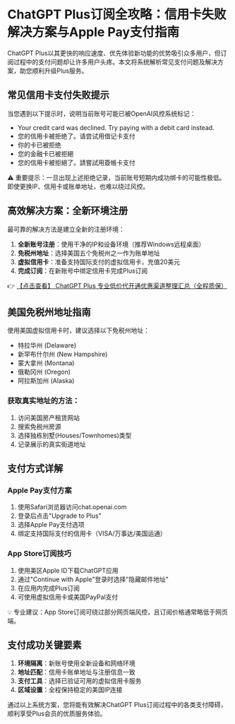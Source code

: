 # ChatGPT Plus订阅全攻略：信用卡失败解决方案与Apple Pay支付指南

ChatGPT Plus以其更快的响应速度、优先体验新功能的优势吸引众多用户，但订阅过程中的支付问题却让许多用户头疼。本文将系统解析常见支付问题及解决方案，助您顺利升级Plus服务。

## 常见信用卡支付失败提示

当您遇到以下提示时，说明当前账号可能已被OpenAI风控系统标记：

- Your credit card was declined. Try paying with a debit card instead.
- 您的信用卡被拒绝了。请尝试用借记卡支付
- 你的卡已被拒绝
- 您的金融卡已被拒絕
- 您的信用卡被拒絕了。請嘗試用簽帳卡支付

⚠️ 重要提示：一旦出现上述拒绝记录，当前账号短期内成功绑卡的可能性极低。即使更换IP、信用卡或账单地址，也难以绕过风控。

## 高效解决方案：全新环境注册

最可靠的解决方法是建立全新的注册环境：

1. **全新账号注册**：使用干净的IP和设备环境（推荐Windows远程桌面）
2. **免税州地址**：选择美国五个免税州之一作为账单地址
3. **虚拟信用卡**：准备支持国际支付的虚拟信用卡，充值20美元
4. **完成订阅**：在新账号中绑定信用卡完成Plus订阅

👉 [【点击查看】 ChatGPT Plus 专业低价代开通优惠渠道整理汇总（全程质保）](https://bit.ly/DaiKai)

## 美国免税州地址指南

使用美国虚拟信用卡时，建议选择以下免税州地址：

- 特拉华州 (Delaware)
- 新罕布什尔州 (New Hampshire)
- 蒙大拿州 (Montana)
- 俄勒冈州 (Oregon)
- 阿拉斯加州 (Alaska)

### 获取真实地址的方法：
1. 访问美国房产租赁网站
2. 搜索免税州房源
3. 选择独栋别墅(Houses/Townhomes)类型
4. 记录展示的真实街道地址

## 支付方式详解

### Apple Pay支付方案
1. 使用Safari浏览器访问chat.openai.com
2. 登录后点击"Upgrade to Plus"
3. 选择Apple Pay支付选项
4. 绑定支持国际支付的信用卡（VISA/万事达/美国运通）

### App Store订阅技巧
1. 使用美区Apple ID下载ChatGPT应用
2. 通过"Continue with Apple"登录时选择"隐藏邮件地址"
3. 在应用内完成Plus订阅
4. 可使用虚拟信用卡或美国PayPal支付

💡 专业建议：App Store订阅可绕过部分网页端风控，且订阅价格通常略低于网页端。

## 支付成功关键要素

1. **环境隔离**：新账号使用全新设备和网络环境
2. **地址匹配**：信用卡账单地址与注册信息一致
3. **支付工具**：选择已验证可用的虚拟信用卡服务
4. **区域设置**：全程保持稳定的美国IP连接

通过以上系统方案，您将能有效解决ChatGPT Plus订阅过程中的各类支付障碍，顺利享受Plus会员的优质服务体验。